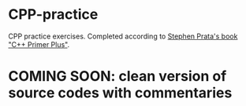 # CPP-practice
CPP practice exercises.
Completed according to [Stephen Prata's book "C++ Primer Plus"](http://hadron.physics.fsu.edu/~eugenio/comphy/C++_Primer_Plus_5thEd.pdf).
# COMING SOON: clean version of source codes with commentaries 
